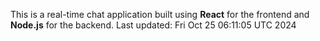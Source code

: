 This is a real-time chat application built using **React** for the frontend and **Node.js** for the backend.
Last updated: Fri Oct 25 06:11:05 UTC 2024
